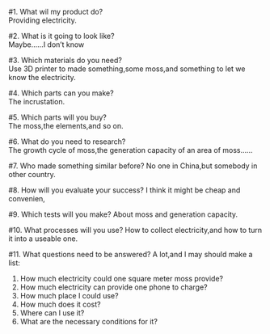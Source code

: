#1.	What wil my product do?  
Providing electricity.

#2.	What is it going to look like?  
Maybe……I don’t know

#3.	Which materials do you need?  
Use 3D printer to made something,some moss,and something to let we know the electricity.

#4.	Which parts can you make?  
The incrustation.

#5.	Which parts will you buy?  
The moss,the elements,and so on.

#6.	What do you need to research?  
The growth cycle of moss,the generation capacity of an area of moss……

#7.	Who made something similar before? 
No one in China,but somebody in other country.

#8.	How will you evaluate your success?
I think it might be cheap and convenien,

#9.	Which tests will you make?
About moss and generation capacity.

#10.	What processes will you use?
How to collect electricity,and how to turn it into a useable one.

#11.	What questions need to be answered? 
A lot,and I may should make a list:
1.	How much electricity could one square meter moss provide?
2.	How much electricity can provide one phone to charge?
3.	How much place I could use?
4.	How much does it cost?
5.	Where can I use it?
6.	What are the necessary conditions for it?
